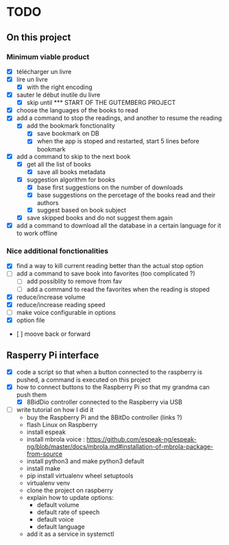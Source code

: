# TODO

## On this project

### Minimum viable product

- [x] télécharger un livre
- [x] lire un livre
  - [x] with the right encoding
- [x] sauter le début inutile du livre
  - [x] skip until \*\*\* START OF THE GUTEMBERG PROJECT
- [x] choose the languages of the books to read
- [x] add a command to stop the readings, and another to resume the reading
  - [x] add the bookmark fonctionality
    - [x] save bookmark on DB
    - [x] when the app is stoped and restarted, start 5 lines before bookmark
- [x] add a command to skip to the next book
  - [x] get all the list of books
    - [x] save all books metadata
  - [x] suggestion algorithm for books
    - [x] base first suggestions on the number of downloads
    - [x] base suggestions on the percetage of the books read and their authors
    - [x] suggest based on book subject
  - [x] save skipped books and do not suggest them again
- [x] add a command to download all the database in a certain language for it to work offline

### Nice additional fonctionalities

- [x] find a way to kill current reading better than the actual stop option
- [ ] add a command to save book into favorites (too complicated ?)
  - [ ] add possiblity to remove from fav
  - [ ] add a command to read the favorites when the reading is stoped
- [x] reduce/increase volume
- [x] reduce/increase reading speed
- [ ] make voice configurable in options
- [x] option file 
- [ ] moove back or forward

## Rasperry Pi interface

- [x] code a script so that when a button connected to the raspberry is pushed, a command is executed on this project
- [x] how to connect buttons to the Raspberry Pi so that my grandma can push them
  - [x] 8BidDio controller connected to the Raspberry via USB
- [ ] write tutorial on how I did it
  - buy the Raspberry Pi and the 8BitDo controller (links ?)
  - flash Linux on Raspberry
  - install espeak
  - install mbrola voice : https://github.com/espeak-ng/espeak-ng/blob/master/docs/mbrola.md#installation-of-mbrola-package-from-source
  - install python3 and make python3 default
  - install make
  - pip install virtualenv wheel setuptools
  - virtualenv venv
  - clone the project on raspberry
  - explain how to update options:
    - default volume
    - default rate of speech
    - default voice
    - default language
  - add it as a service in systemctl
